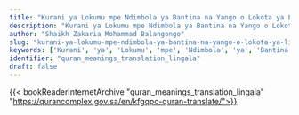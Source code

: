 ```yaml
---
title: "Kurani ya Lokumu mpe Ndimbola ya Bantina na Yango o Lokota ya Lingala"
description: "Kurani ya Lokumu mpe Ndimbola ya Bantina na Yango o Lokota ya Lingala"
author: "Shaikh Zakaria Mohammad Balangongo"
slug: "kurani-ya-lokumu-mpe-ndimbola-ya-bantina-na-yango-o-lokota-ya-lingala"
keywords: ['Kurani', 'ya', 'Lokumu', 'mpe', 'Ndimbola', 'ya', 'Bantina', 'na', 'Yango', 'o', 'Lokota', 'ya', 'Lingala', 'quran', 'meaning', 'translation', 'book', 'download', 'pdf', 'islam']
identifier: "quran_meanings_translation_lingala"
draft: false
---
```


{{< bookReaderInternetArchive "quran_meanings_translation_lingala" "https://qurancomplex.gov.sa/en/kfgqpc-quran-translate/">}}
